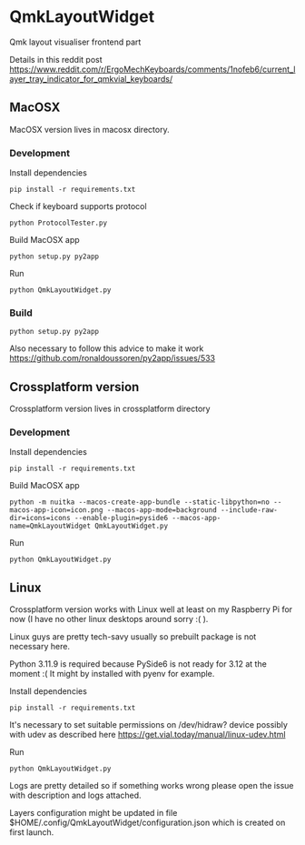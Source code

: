 # QmkLayoutWidget
Qmk layout visualiser frontend part

Details in this reddit post https://www.reddit.com/r/ErgoMechKeyboards/comments/1nofeb6/current_layer_tray_indicator_for_qmkvial_keyboards/

## MacOSX

MacOSX version lives in macosx directory.

### Development

Install dependencies

```
pip install -r requirements.txt
```

Check if keyboard supports protocol

```
python ProtocolTester.py
```

Build MacOSX app

```
python setup.py py2app
```

Run

```
python QmkLayoutWidget.py
```

### Build
```
python setup.py py2app
```

Also necessary to follow this advice to make it work https://github.com/ronaldoussoren/py2app/issues/533

## Crossplatform version

Crossplatform version lives in crossplatform directory

### Development

Install dependencies

```
pip install -r requirements.txt
```

Build MacOSX app

```
python -m nuitka --macos-create-app-bundle --static-libpython=no --macos-app-icon=icon.png --macos-app-mode=background --include-raw-dir=icons=icons --enable-plugin=pyside6 --macos-app-name=QmkLayoutWidget QmkLayoutWidget.py
```


Run

```
python QmkLayoutWidget.py
```

## Linux

Crossplatform version works with Linux well at least on my Raspberry Pi for now (I have no other linux desktops around sorry :( ).

Linux guys are pretty tech-savy usually so prebuilt package is not necessary here.

Python 3.11.9 is required because PySide6 is not ready for 3.12 at the moment :( It might by installed with pyenv for example.

Install dependencies

```
pip install -r requirements.txt
```

It's necessary to set suitable permissions on /dev/hidraw? device possibly with udev as described here https://get.vial.today/manual/linux-udev.html

Run

```
python QmkLayoutWidget.py
```

Logs are pretty detailed so if something works wrong please open the issue with description and logs attached.

Layers configuration might be updated in file $HOME/.config/QmkLayoutWidget/configuration.json which is created on first launch.
